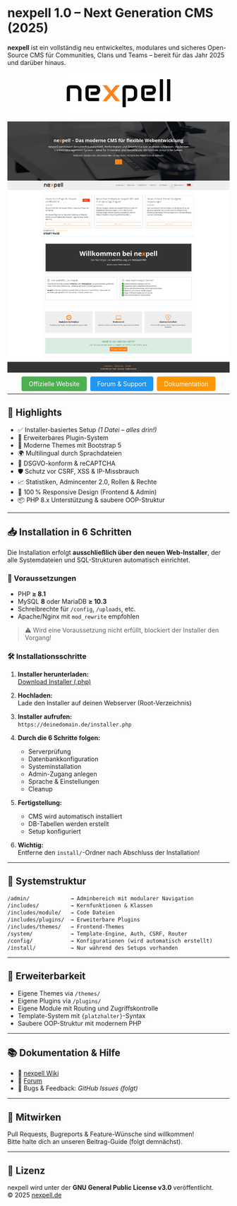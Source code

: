 # nexpell 1.0 – Next Generation CMS (2025)

**nexpell** ist ein vollständig neu entwickeltes, modulares und sicheres Open-Source CMS für Communities, Clans und Teams – bereit für das Jahr 2025 und darüber hinaus.


<!-- Logo -->
<p align="center">
  <img src="images/logo.png" alt="nexpell Logo" width="250">
</p>


<!-- Screenshot -->
<p align="center">
  <img src="images/startseite.png" alt="Startseite Screenshot" width="600">
</p>

<!-- Buttons -->
<p align="center">
  <a href="https://www.nexpell.de" target="_blank" style="background:#4CAF50;color:white;padding:8px 16px;text-decoration:none;border-radius:4px;margin:2px;">Offizielle Website</a>
  <a href="https://www.nexpell.de/de/forum" target="_blank" style="background:#2196F3;color:white;padding:8px 16px;text-decoration:none;border-radius:4px;margin:2px;">Forum & Support</a>
  <a href="https://www.nexpell.de/de/wiki" target="_blank" style="background:#FF9800;color:white;padding:8px 16px;text-decoration:none;border-radius:4px;margin:2px;">Dokumentation</a>
</p>

---

## 🚀 Highlights

- ✅ Installer-basiertes Setup *(1 Datei – alles drin!)*
- 🔌 Erweiterbares Plugin-System
- 🎨 Moderne Themes mit Bootstrap 5
- 🌍 Multilingual durch Sprachdateien
- 🔐 DSGVO-konform & reCAPTCHA
- 🛡️ Schutz vor CSRF, XSS & IP-Missbrauch
- 📈 Statistiken, Admincenter 2.0, Rollen & Rechte
- 📱 100 % Responsive Design (Frontend & Admin)
- 📦 PHP 8.x Unterstützung & saubere OOP-Struktur

---

## 📥 Installation in 6 Schritten

Die Installation erfolgt **ausschließlich über den neuen Web-Installer**, der alle Systemdateien und SQL-Strukturen automatisch einrichtet.

### 🔧 Voraussetzungen

- PHP **≥ 8.1**
- MySQL **8** oder MariaDB **≥ 10.3**
- Schreibrechte für `/config`, `/uploads`, etc.
- Apache/Nginx mit `mod_rewrite` empfohlen

> ⚠️ Wird eine Voraussetzung nicht erfüllt, blockiert der Installer den Vorgang!

### 🛠️ Installationsschritte

1. **Installer herunterladen:**  
   [Download Installer (.php)](https://www.nexpell.de/de/download)

2. **Hochladen:**  
   Lade den Installer auf deinen Webserver (Root-Verzeichnis)

3. **Installer aufrufen:**  
   `https://deinedomain.de/installer.php`

4. **Durch die 6 Schritte folgen:**
   - Serverprüfung
   - Datenbankkonfiguration
   - Systeminstallation
   - Admin-Zugang anlegen
   - Sprache & Einstellungen
   - Cleanup

5. **Fertigstellung:**  
   - CMS wird automatisch installiert
   - DB-Tabellen werden erstellt
   - Setup konfiguriert

6. **Wichtig:**  
   Entferne den `install/`-Ordner nach Abschluss der Installation!

---

## 📂 Systemstruktur

```plaintext
/admin/             → Adminbereich mit modularer Navigation  
/includes/          → Kernfunktionen & Klassen
/includes/module/   → Code Dateien    
/includes/plugins/  → Erweiterbare Plugins  
/includes/themes/   → Frontend-Themes  
/system/            → Template-Engine, Auth, CSRF, Router  
/config/            → Konfigurationen (wird automatisch erstellt)  
/install/           → Nur während des Setups vorhanden 
```

---

## 🧩 Erweiterbarkeit

- Eigene Themes via `/themes/`
- Eigene Plugins via `/plugins/`
- Eigene Module mit Routing und Zugriffskontrolle
- Template-System mit `{platzhalter}`-Syntax
- Saubere OOP-Struktur mit modernem PHP

---

## 📚 Dokumentation & Hilfe

- 📖 [nexpell Wiki](https://www.nexpell.de/de/wiki)  
- 💬 [Forum](https://www.nexpell.de/de/forum)  
- 🐛 Bugs & Feedback: *GitHub Issues (folgt)*

---

## 🤝 Mitwirken

Pull Requests, Bugreports & Feature-Wünsche sind willkommen!  
Bitte halte dich an unseren Beitrag-Guide (folgt demnächst).

---

## 📜 Lizenz

nexpell wird unter der **GNU General Public License v3.0** veröffentlicht.  
© 2025 [nexpell.de](https://www.nexpell.de)
